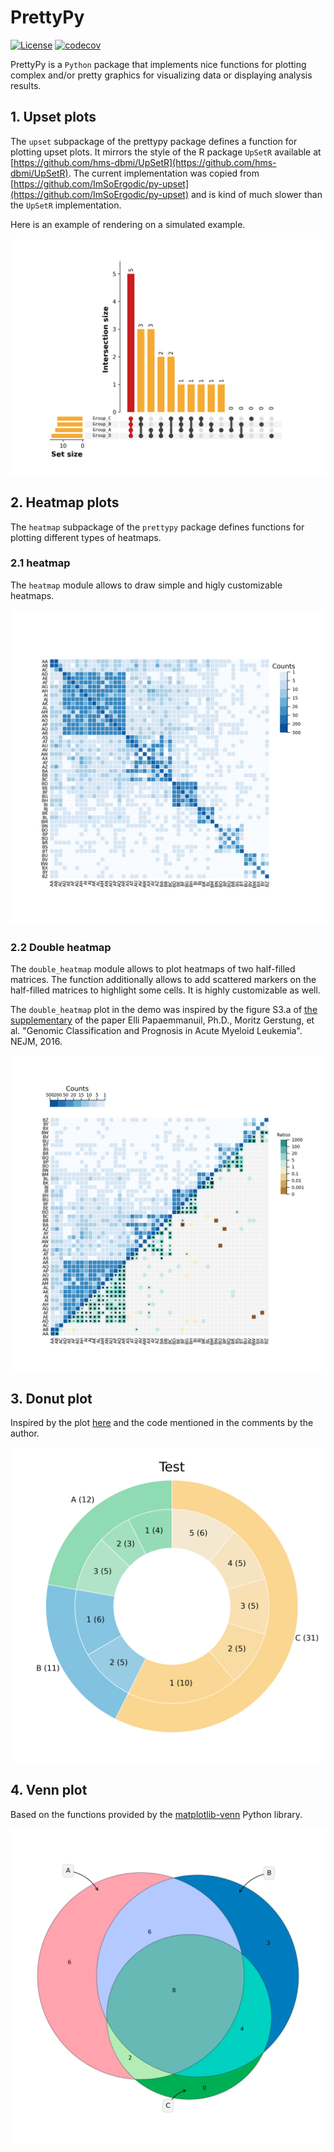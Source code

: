 # PrettyPy 
[![License](https://img.shields.io/badge/License-Apache%202.0-blue.svg)](https://opensource.org/licenses/Apache-2.0)
[![codecov](https://codecov.io/gh/ypradat/PrettyPy/branch/master/graph/badge.svg?token=J88EWDI69U)](https://codecov.io/gh/ypradat/PrettyPy)

PrettyPy is a `Python` package that implements nice functions for plotting complex and/or pretty graphics for
visualizing data or displaying analysis results.

## 1. Upset plots

The `upset` subpackage of the prettypy package defines a function for plotting upset plots. It mirrors the style of the
R package `UpSetR` available at [https://github.com/hms-dbmi/UpSetR](https://github.com/hms-dbmi/UpSetR). The current
implementation was copied from [https://github.com/ImSoErgodic/py-upset](https://github.com/ImSoErgodic/py-upset) and is
kind of much slower than the `UpSetR` implementation.

Here is an example of rendering on a simulated example.

![upset](img/test_pyupset_all.png)

## 2. Heatmap plots

The `heatmap` subpackage of the `prettypy` package defines functions for plotting different types of heatmaps.

### 2.1 heatmap

The `heatmap` module allows to draw simple and higly customizable heatmaps.

![simple](img/test_heatmap.png)

### 2.2 Double heatmap

The `double_heatmap` module allows to plot heatmaps of two half-filled matrices. The function additionally allows to 
add scattered markers on the half-filled matrices to highlight some cells. It is highly customizable as well.

The `double_heatmap` plot in the demo was inspired by the figure S3.a of [the
supplementary](https://www.nejm.org/doi/suppl/10.1056/NEJMoa1516192/suppl_file/nejmoa1516192_appendix.pdf) of the paper
Elli Papaemmanuil, Ph.D., Moritz Gerstung, et al. "Genomic Classification and Prognosis in Acute Myeloid Leukemia".
NEJM, 2016.

![pcawg](img/test_double_heatmap.png)

## 3. Donut plot

Inspired by the plot [here](https://python-graph-gallery.com/donut-plot/) and the code mentioned in the comments by the
author.

![donut](img/test_donut_1.png)

## 4. Venn plot

Based on the functions provided by the [matplotlib-venn](https://pypi.org/project/matplotlib-venn/) Python library.

![venn](img/test_venn_1.png)
